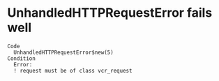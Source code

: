 # UnhandledHTTPRequestError fails well

    Code
      UnhandledHTTPRequestError$new(5)
    Condition
      Error:
      ! request must be of class vcr_request

